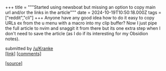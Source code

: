 +++
title = """Started using newsboat but missing an option to copy main url and/or the links in the article"""
date = 2024-10-19T10:50:18.000Z
tags = ["reddit","cli"]
+++
Anyone have any good idea how to do it easy to copy URLs ex from the u menu with a macro into my clip buffer? Now I just pipe the full article to nvim and snaggit it from there but its one extra step when I don't need to save the article (as I do if its interesting for my Obsidion notes).

submitted by [/u/Kranke](https://www.reddit.com/user/Kranke)  
[\[link\]](https://www.reddit.com/r/commandline/comments/1g76a4o/started_using_newsboat_but_missing_an_option_to/) [\[comments\]](https://www.reddit.com/r/commandline/comments/1g76a4o/started_using_newsboat_but_missing_an_option_to/)

[[source]](https://www.reddit.com/r/commandline/comments/1g76a4o/started_using_newsboat_but_missing_an_option_to/)
